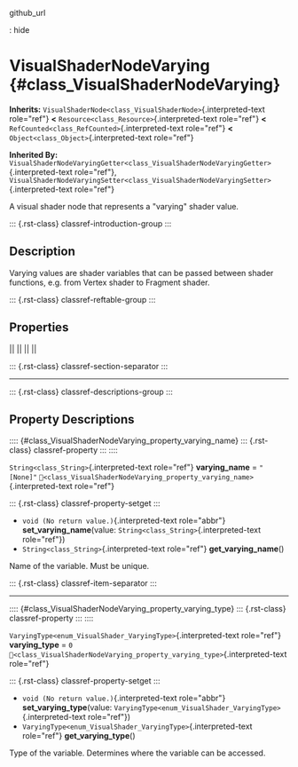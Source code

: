 github_url

:   hide

# VisualShaderNodeVarying {#class_VisualShaderNodeVarying}

**Inherits:**
`VisualShaderNode<class_VisualShaderNode>`{.interpreted-text role="ref"}
**\<** `Resource<class_Resource>`{.interpreted-text role="ref"} **\<**
`RefCounted<class_RefCounted>`{.interpreted-text role="ref"} **\<**
`Object<class_Object>`{.interpreted-text role="ref"}

**Inherited By:**
`VisualShaderNodeVaryingGetter<class_VisualShaderNodeVaryingGetter>`{.interpreted-text
role="ref"},
`VisualShaderNodeVaryingSetter<class_VisualShaderNodeVaryingSetter>`{.interpreted-text
role="ref"}

A visual shader node that represents a \"varying\" shader value.

::: {.rst-class}
classref-introduction-group
:::

## Description

Varying values are shader variables that can be passed between shader
functions, e.g. from Vertex shader to Fragment shader.

::: {.rst-class}
classref-reftable-group
:::

## Properties

||
||
||
||

::: {.rst-class}
classref-section-separator
:::

------------------------------------------------------------------------

::: {.rst-class}
classref-descriptions-group
:::

## Property Descriptions

:::: {#class_VisualShaderNodeVarying_property_varying_name}
::: {.rst-class}
classref-property
:::
::::

`String<class_String>`{.interpreted-text role="ref"} **varying_name** =
`"[None]"`
`🔗<class_VisualShaderNodeVarying_property_varying_name>`{.interpreted-text
role="ref"}

::: {.rst-class}
classref-property-setget
:::

- `void (No return value.)`{.interpreted-text role="abbr"}
  **set_varying_name**(value: `String<class_String>`{.interpreted-text
  role="ref"})
- `String<class_String>`{.interpreted-text role="ref"}
  **get_varying_name**()

Name of the variable. Must be unique.

::: {.rst-class}
classref-item-separator
:::

------------------------------------------------------------------------

:::: {#class_VisualShaderNodeVarying_property_varying_type}
::: {.rst-class}
classref-property
:::
::::

`VaryingType<enum_VisualShader_VaryingType>`{.interpreted-text
role="ref"} **varying_type** = `0`
`🔗<class_VisualShaderNodeVarying_property_varying_type>`{.interpreted-text
role="ref"}

::: {.rst-class}
classref-property-setget
:::

- `void (No return value.)`{.interpreted-text role="abbr"}
  **set_varying_type**(value:
  `VaryingType<enum_VisualShader_VaryingType>`{.interpreted-text
  role="ref"})
- `VaryingType<enum_VisualShader_VaryingType>`{.interpreted-text
  role="ref"} **get_varying_type**()

Type of the variable. Determines where the variable can be accessed.
